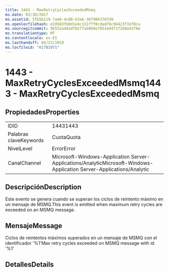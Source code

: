 ```yaml
---
title: 1443 - MaxRetryCyclesExceededMsmq
ms.date: 03/30/2017
ms.assetid: 5fb5b119-7ae0-4c88-b3ab-3679063707d9
ms.openlocfilehash: e19583fb0d1e4c131fff0cdad7bc94423f1bf8ca
ms.sourcegitcommit: 9b552addadfb57fab0b9e7852ed4f1f1b8a42f8e
ms.translationtype: MT
ms.contentlocale: es-ES
ms.lasthandoff: 04/23/2019
ms.locfileid: "61781971"
---
```

# <a name="1443---maxretrycyclesexceededmsmq"></a><span data-ttu-id="f866b-102">1443 - MaxRetryCyclesExceededMsmq</span><span class="sxs-lookup"><span data-stu-id="f866b-102">1443 - MaxRetryCyclesExceededMsmq</span></span>
## <a name="properties"></a><span data-ttu-id="f866b-103">Propiedades</span><span class="sxs-lookup"><span data-stu-id="f866b-103">Properties</span></span>  
  
|||  
|-|-|  
|<span data-ttu-id="f866b-104">ID</span><span class="sxs-lookup"><span data-stu-id="f866b-104">ID</span></span>|<span data-ttu-id="f866b-105">1443</span><span class="sxs-lookup"><span data-stu-id="f866b-105">1443</span></span>|  
|<span data-ttu-id="f866b-106">Palabras clave</span><span class="sxs-lookup"><span data-stu-id="f866b-106">Keywords</span></span>|<span data-ttu-id="f866b-107">Cuota</span><span class="sxs-lookup"><span data-stu-id="f866b-107">Quota</span></span>|  
|<span data-ttu-id="f866b-108">Nivel</span><span class="sxs-lookup"><span data-stu-id="f866b-108">Level</span></span>|<span data-ttu-id="f866b-109">Error</span><span class="sxs-lookup"><span data-stu-id="f866b-109">Error</span></span>|  
|<span data-ttu-id="f866b-110">Canal</span><span class="sxs-lookup"><span data-stu-id="f866b-110">Channel</span></span>|<span data-ttu-id="f866b-111">Microsoft-Windows-Application Server-Applications/Analytic</span><span class="sxs-lookup"><span data-stu-id="f866b-111">Microsoft-Windows-Application Server-Applications/Analytic</span></span>|  
  
## <a name="description"></a><span data-ttu-id="f866b-112">Descripción</span><span class="sxs-lookup"><span data-stu-id="f866b-112">Description</span></span>  
 <span data-ttu-id="f866b-113">Este evento se genera cuando se superan los ciclos de reintento máximo en un mensaje de MSMQ.</span><span class="sxs-lookup"><span data-stu-id="f866b-113">This event is emitted when maximum retry cycles are exceeded on an MSMQ message.</span></span>  
  
## <a name="message"></a><span data-ttu-id="f866b-114">Mensaje</span><span class="sxs-lookup"><span data-stu-id="f866b-114">Message</span></span>  
 <span data-ttu-id="f866b-115">Ciclos de reintentos máximos superados en un mensaje de MSMQ con el identificador '%1'</span><span class="sxs-lookup"><span data-stu-id="f866b-115">Max retry cycles exceeded on MSMQ message with id '%1'</span></span>  
  
## <a name="details"></a><span data-ttu-id="f866b-116">Detalles</span><span class="sxs-lookup"><span data-stu-id="f866b-116">Details</span></span>
